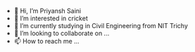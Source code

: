 - 👋 Hi, I’m Priyansh Saini 
- 👀 I’m interested in cricket
- 🌱 I’m currently studying in Civil Engineering from NIT Trichy 
- 💞️ I’m looking to collaborate on ...
- 📫 How to reach me ...

<!---
trixlooper/trixlooper is a ✨ special ✨ repository because its `README.md` (this file) appears on your GitHub profile.
You can click the Preview link to take a look at your changes.
--->
